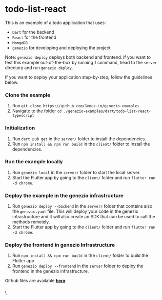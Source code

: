 # todo-list-react

This is an example of a todo application that uses:

* `Dart` for the backend
* `React` for the frontend
* `MongoDB`
* `genezio` for developing and deploying the project

Note: `genezio deploy` deploys both backend and frontend. If you want to test this example out-of-the-box by running 1 command, head to the `server` directory and run `genezio deploy`.

If you want to deploy your application step-by-step, follow the guidelines below.

### Clone the example

1. Run `git clone https://github.com/Genez-io/genezio-examples`
2. Navigate to the folder `cd ./genezio-examples/dart/todo-list-react-typescript`

### Initialization

1. Run `dart pub get` in the `server/` folder to install the dependencies.
2. Run `npm install && npm run build` in the `client/` folder to install the dependencies.

### Run the example locally

1. Run `genezio local` in the `server/` folder to start the local server.
2. Start the Flutter app by going to the `client/` folder and run `flutter run -d chrome`.

### Deploy the example in the genezio infrastructure

1. Run `genezio deploy --backend` in the `server/` folder that contains also the `genezio.yaml` file. This will deploy your code in the genezio infrastructure and it will also create an SDK that can be used to call the methods remotely.
2. Start the Flutter app by going to the `client/` folder and run `flutter run -d chrome`.

### Deploy the frontend in genezio Infrastructure

1. Run `npm install && npm run build` in the `client/` folder to build the Flutter app.
2. Run `genezio deploy --frontend` in the `server` folder to deploy the frontend in the genezio infrastructure.

Github files are available [**here**](https://github.com/Genez-io/genezio-examples/tree/master/dart/todo-list-react-typescript).

###

\
